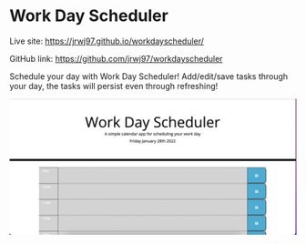 # Work Day Scheduler
Live site: https://jrwj97.github.io/workdayscheduler/

GitHub link: https://github.com/jrwj97/workdayscheduler

Schedule your day with Work Day Scheduler! Add/edit/save tasks through your day, the tasks will persist even through refreshing!

![image of the website homepage showing a table of times with text fields!](assets/websiteIMG.png)
